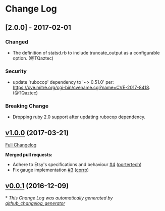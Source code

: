 # Change Log

## [2.0.0] - 2017-02-01
### Changed
- The definition of statsd.rb to include truncate_output as a configurable option.
(@TQaztec)

### Security
- update 'rubocop' dependency to '~> 0.51.0' per:
https://cve.mitre.org/cgi-bin/cvename.cgi?name=CVE-2017-8418.
(@TQaztec)

### Breaking Change
- Dropping ruby 2.0 support after updating rubocop dependency.

## [v1.0.0](https://github.com/sensu-extensions/sensu-extensions-statsd/tree/v1.0.0) (2017-03-21)
[Full Changelog](https://github.com/sensu-extensions/sensu-extensions-statsd/compare/v0.0.1...v1.0.0)

**Merged pull requests:**

- Adhere to Etsy's specifications and behaviour [\#4](https://github.com/sensu-extensions/sensu-extensions-statsd/pull/4) ([portertech](https://github.com/portertech))
- Fix gauge implementation [\#3](https://github.com/sensu-extensions/sensu-extensions-statsd/pull/3) ([corro](https://github.com/corro))

## [v0.0.1](https://github.com/sensu-extensions/sensu-extensions-statsd/tree/v0.0.1) (2016-12-09)


\* *This Change Log was automatically generated by [github_changelog_generator](https://github.com/skywinder/Github-Changelog-Generator)*
